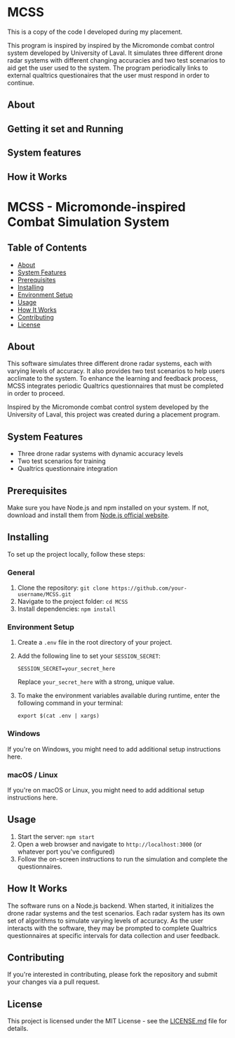 # MCSS
This is a copy of the code I developed during my placement.

This program is inspired by inspired by the Micromonde combat control system developed by University of Laval.
It simulates three different drone radar systems with different changing accuracies and two test scenarios to aid get the user used to the system.
The program periodically links to external qualtrics questionaires that the user must respond in order to continue.

## About


## Getting it set and Running

## System features


## How it Works

# MCSS - Micromonde-inspired Combat Simulation System

## Table of Contents
- [About](#about)
- [System Features](#system-features)
- [Prerequisites](#prerequisites)
- [Installing](#installing)
- [Environment Setup](#environment-setup)
- [Usage](#usage)
- [How It Works](#how-it-works)
- [Contributing](#contributing)
- [License](#license)

## About

This software simulates three different drone radar systems, each with varying levels of accuracy. It also provides two test scenarios to help users acclimate to the system. To enhance the learning and feedback process, MCSS integrates periodic Qualtrics questionnaires that must be completed in order to proceed.

Inspired by the Micromonde combat control system developed by the University of Laval, this project was created during a placement program.

## System Features

- Three drone radar systems with dynamic accuracy levels
- Two test scenarios for training
- Qualtrics questionnaire integration

## Prerequisites

Make sure you have Node.js and npm installed on your system. If not, download and install them from [Node.js official website](https://nodejs.org/).

## Installing

To set up the project locally, follow these steps:

### General

1. Clone the repository: `git clone https://github.com/your-username/MCSS.git`
2. Navigate to the project folder: `cd MCSS`
3. Install dependencies: `npm install`

### Environment Setup

1. Create a `.env` file in the root directory of your project.
2. Add the following line to set your `SESSION_SECRET`: 
    ```
    SESSION_SECRET=your_secret_here
    ```
    Replace `your_secret_here` with a strong, unique value.

3. To make the environment variables available during runtime, enter the following command in your terminal:
    ```
    export $(cat .env | xargs)
    ```

### Windows

If you're on Windows, you might need to add additional setup instructions here.

### macOS / Linux

If you're on macOS or Linux, you might need to add additional setup instructions here.

## Usage

1. Start the server: `npm start`
2. Open a web browser and navigate to `http://localhost:3000` (or whatever port you've configured)
3. Follow the on-screen instructions to run the simulation and complete the questionnaires.

## How It Works

The software runs on a Node.js backend. When started, it initializes the drone radar systems and the test scenarios. Each radar system has its own set of algorithms to simulate varying levels of accuracy. As the user interacts with the software, they may be prompted to complete Qualtrics questionnaires at specific intervals for data collection and user feedback.

## Contributing

If you're interested in contributing, please fork the repository and submit your changes via a pull request.

## License

This project is licensed under the MIT License - see the [LICENSE.md](LICENSE.md) file for details.
